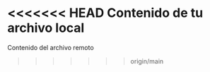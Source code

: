 <<<<<<< HEAD
Contenido de tu archivo local
=======
Contenido del archivo remoto
>>>>>>> origin/main

